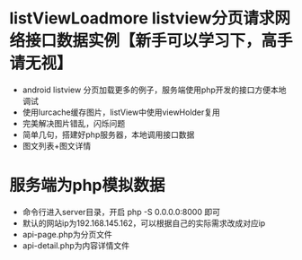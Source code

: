 ﻿# listViewLoadmore  listview分页请求网络接口数据实例【新手可以学习下，高手请无视】
* android listview 分页加载更多的例子，服务端使用php开发的接口方便本地调试
* 使用lurcache缓存图片，listView中使用viewHolder复用
* 完美解决图片错乱，闪烁问题
* 简单几句，搭建好php服务器，本地调用接口数据
* 图文列表+图文详情

# 服务端为php模拟数据
* 命令行进入server目录，开启 php  -S 0.0.0.0:8000 即可
* 默认的网站ip为192.168.145.162，可以根据自己的实际需求改成对应ip
* api-page.php为分页文件
* api-detail.php为内容详情文件
